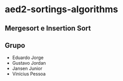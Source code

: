 # aed2-sortings-algorithms
## Mergesort e Insertion Sort
## Grupo
 - Eduardo Jorge
 - Gustavo Jordan
 - Jansen Junior
 - Vinícius Pessoa
